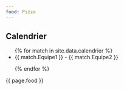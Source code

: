```yaml
---
food: Pizza
---
```


## Calendrier

<ul>
{% for match in site.data.calendrier %}
<li>
    {{ match.Equipe1 }} - {{ match.Equipe2 }}
</li>

{% endfor %}
</ul>

{{ page.food }}